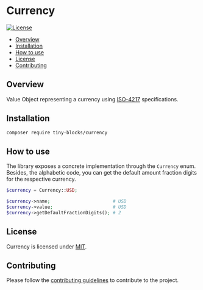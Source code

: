 # Currency

[![License](https://img.shields.io/badge/license-MIT-green)](LICENSE)

* [Overview](#overview)
* [Installation](#installation)
* [How to use](#how-to-use)
* [License](#license)
* [Contributing](#contributing)

<div id='overview'></div> 

## Overview

Value Object representing a currency using [ISO-4217]( https://www.iso.org/iso-4217-currency-codes.html) specifications.

<div id='installation'></div>

## Installation

```bash
composer require tiny-blocks/currency
```

<div id='how-to-use'></div>

## How to use

The library exposes a concrete implementation through the `Currency` enum. Besides, the alphabetic code, you can
get the default amount fraction digits for the respective currency.

```php
$currency = Currency::USD;

$currency->name;                       # USD
$currency->value;                      # USD
$currency->getDefaultFractionDigits(); # 2
```

<div id='license'></div>

## License

Currency is licensed under [MIT](LICENSE).

<div id='contributing'></div>

## Contributing

Please follow the [contributing guidelines](https://github.com/tiny-blocks/tiny-blocks/blob/main/CONTRIBUTING.md) to
contribute to the project.
